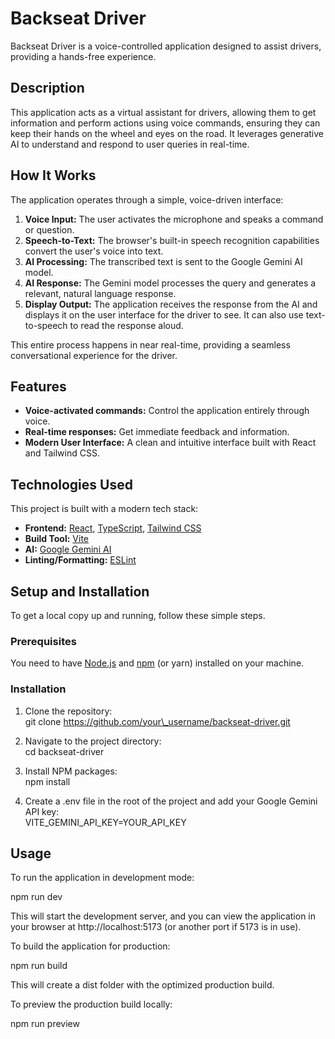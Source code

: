 # **Backseat Driver**

Backseat Driver is a voice-controlled application designed to assist drivers, providing a hands-free experience.

## **Description**

This application acts as a virtual assistant for drivers, allowing them to get information and perform actions using voice commands, ensuring they can keep their hands on the wheel and eyes on the road. It leverages generative AI to understand and respond to user queries in real-time.

## **How It Works**

The application operates through a simple, voice-driven interface:

1. **Voice Input:** The user activates the microphone and speaks a command or question.  
2. **Speech-to-Text:** The browser's built-in speech recognition capabilities convert the user's voice into text.  
3. **AI Processing:** The transcribed text is sent to the Google Gemini AI model.  
4. **AI Response:** The Gemini model processes the query and generates a relevant, natural language response.  
5. **Display Output:** The application receives the response from the AI and displays it on the user interface for the driver to see. It can also use text-to-speech to read the response aloud.

This entire process happens in near real-time, providing a seamless conversational experience for the driver.

## **Features**

* **Voice-activated commands:** Control the application entirely through voice.  
* **Real-time responses:** Get immediate feedback and information.  
* **Modern User Interface:** A clean and intuitive interface built with React and Tailwind CSS.

## **Technologies Used**

This project is built with a modern tech stack:

* **Frontend:** [React](https://reactjs.org/), [TypeScript](https://www.typescriptlang.org/), [Tailwind CSS](https://tailwindcss.com/)  
* **Build Tool:** [Vite](https://vitejs.dev/)  
* **AI:** [Google Gemini AI](https://ai.google.dev/)  
* **Linting/Formatting:** [ESLint](https://eslint.org/)

## **Setup and Installation**

To get a local copy up and running, follow these simple steps.

### **Prerequisites**

You need to have [Node.js](https://www.google.com/search?q=https://nodejs.org/) and [npm](https://www.npmjs.com/) (or yarn) installed on your machine.

### **Installation**

1. Clone the repository:  
   git clone https://github.com/your\_username/backseat-driver.git

2. Navigate to the project directory:  
   cd backseat-driver

3. Install NPM packages:  
   npm install

4. Create a .env file in the root of the project and add your Google Gemini API key:  
   VITE\_GEMINI\_API\_KEY=YOUR\_API\_KEY

## **Usage**

To run the application in development mode:

npm run dev

This will start the development server, and you can view the application in your browser at http://localhost:5173 (or another port if 5173 is in use).

To build the application for production:

npm run build

This will create a dist folder with the optimized production build.

To preview the production build locally:

npm run preview  
